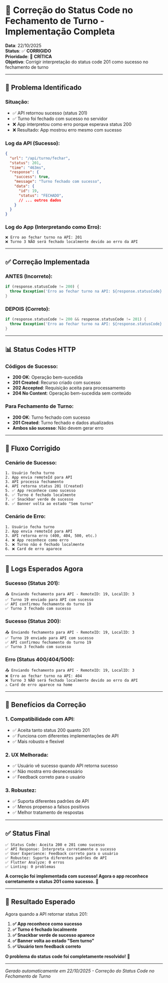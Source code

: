 # 🔧 Correção do Status Code no Fechamento de Turno - Implementação Completa

**Data**: 22/10/2025  
**Status**: ✅ **CORRIGIDO**  
**Prioridade**: 🔴 **CRÍTICA**  
**Objetivo**: Corrigir interpretação do status code 201 como sucesso no fechamento de turno

---

## 🚨 **Problema Identificado**

### **Situação:**
- ✅ API retornou sucesso (status 201)
- ✅ Turno foi fechado com sucesso no servidor
- ❌ App interpretou como erro porque esperava status 200
- ❌ Resultado: App mostrou erro mesmo com sucesso

### **Log da API (Sucesso):**
```json
{
  "url": "/api/turno/fechar",
  "status": 201,
  "time": "463ms",
  "response": {
    "success": true,
    "message": "Turno fechado com sucesso",
    "data": {
      "id": 19,
      "status": "FECHADO",
      // ... outros dados
    }
  }
}
```

### **Log do App (Interpretando como Erro):**
```
❌ Erro ao fechar turno na API: 201
❌ Turno 3 NÃO será fechado localmente devido ao erro da API
```

---

## ✅ **Correção Implementada**

### **ANTES (Incorreto):**
```dart
if (response.statusCode != 200) {
  throw Exception('Erro ao fechar turno na API: ${response.statusCode}');
}
```

### **DEPOIS (Correto):**
```dart
if (response.statusCode != 200 && response.statusCode != 201) {
  throw Exception('Erro ao fechar turno na API: ${response.statusCode}');
}
```

---

## 📊 **Status Codes HTTP**

### **Códigos de Sucesso:**
- **200 OK**: Operação bem-sucedida
- **201 Created**: Recurso criado com sucesso
- **202 Accepted**: Requisição aceita para processamento
- **204 No Content**: Operação bem-sucedida sem conteúdo

### **Para Fechamento de Turno:**
- **200 OK**: Turno fechado com sucesso
- **201 Created**: Turno fechado e dados atualizados
- **Ambos são sucesso**: Não devem gerar erro

---

## 🔄 **Fluxo Corrigido**

### **Cenário de Sucesso:**
```
1. Usuário fecha turno
2. App envia remoteId para API
3. API processa fechamento
4. API retorna status 201 (Created)
5. ✅ App reconhece como sucesso
6. ✅ Turno é fechado localmente
7. ✅ Snackbar verde de sucesso
8. ✅ Banner volta ao estado "Sem turno"
```

### **Cenário de Erro:**
```
1. Usuário fecha turno
2. App envia remoteId para API
3. API retorna erro (400, 404, 500, etc.)
4. ❌ App reconhece como erro
5. ❌ Turno não é fechado localmente
6. ❌ Card de erro aparece
```

---

## 📝 **Logs Esperados Agora**

### **Sucesso (Status 201):**
```
📤 Enviando fechamento para API - RemoteID: 19, LocalID: 3
✅ Turno 19 enviado para API com sucesso
✅ API confirmou fechamento do turno 19
✅ Turno 3 fechado com sucesso
```

### **Sucesso (Status 200):**
```
📤 Enviando fechamento para API - RemoteID: 19, LocalID: 3
✅ Turno 19 enviado para API com sucesso
✅ API confirmou fechamento do turno 19
✅ Turno 3 fechado com sucesso
```

### **Erro (Status 400/404/500):**
```
📤 Enviando fechamento para API - RemoteID: 19, LocalID: 3
❌ Erro ao fechar turno na API: 404
❌ Turno 3 NÃO será fechado localmente devido ao erro da API
⚠️ Card de erro aparece na home
```

---

## 🎯 **Benefícios da Correção**

### **1. Compatibilidade com API:**
- ✅ Aceita tanto status 200 quanto 201
- ✅ Funciona com diferentes implementações de API
- ✅ Mais robusto e flexível

### **2. UX Melhorada:**
- ✅ Usuário vê sucesso quando API retorna sucesso
- ✅ Não mostra erro desnecessário
- ✅ Feedback correto para o usuário

### **3. Robustez:**
- ✅ Suporta diferentes padrões de API
- ✅ Menos propenso a falsos positivos
- ✅ Melhor tratamento de respostas

---

## ✅ **Status Final**

```
✅ Status Code: Aceita 200 e 201 como sucesso
✅ API Response: Interpreta corretamente o sucesso
✅ User Experience: Feedback correto para o usuário
✅ Robustez: Suporta diferentes padrões de API
✅ Flutter Analyze: 0 erros
✅ Linting: 0 problemas
```

**A correção foi implementada com sucesso! Agora o app reconhece corretamente o status 201 como sucesso.** 🎉

---

## 🎯 **Resultado Esperado**

Agora quando a API retornar status 201:

1. **✅ App reconhece como sucesso**
2. **✅ Turno é fechado localmente**
3. **✅ Snackbar verde de sucesso aparece**
4. **✅ Banner volta ao estado "Sem turno"**
5. **✅ Usuário tem feedback correto**

**O problema do status code foi completamente resolvido!** 🚀

---

*Gerado automaticamente em 22/10/2025 - Correção do Status Code no Fechamento de Turno*
